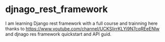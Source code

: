 # djnago_rest_framework
I am learning Django rest framework with a full course and trainning here
thanks to https://www.youtube.com/channel/UCKSIjrrKLYi9N7cqREeENlw and djnago res framework quickstart and API guid.
